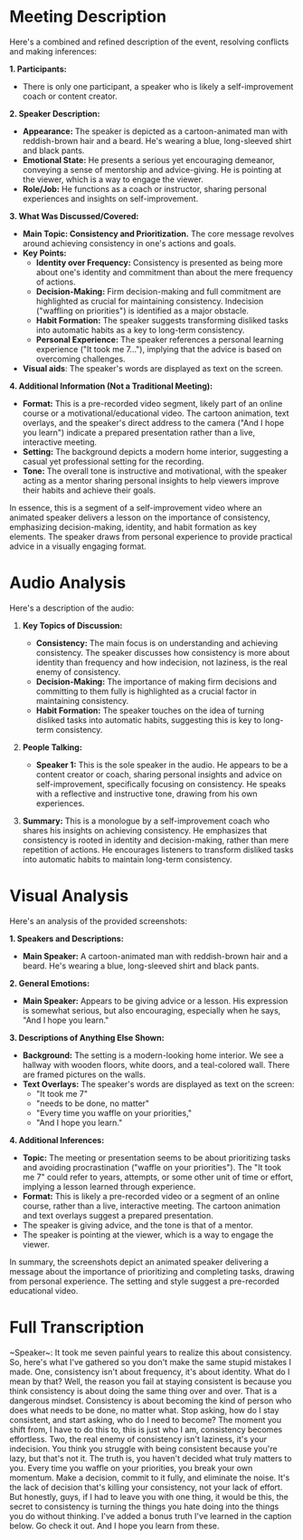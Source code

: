 # Meeting Description

Here's a combined and refined description of the event, resolving conflicts and making inferences:

**1. Participants:**

*   There is only one participant, a speaker who is likely a self-improvement coach or content creator.

**2. Speaker Description:**

*   **Appearance:** The speaker is depicted as a cartoon-animated man with reddish-brown hair and a beard. He's wearing a blue, long-sleeved shirt and black pants.
*   **Emotional State:** He presents a serious yet encouraging demeanor, conveying a sense of mentorship and advice-giving. He is pointing at the viewer, which is a way to engage the viewer.
*   **Role/Job:** He functions as a coach or instructor, sharing personal experiences and insights on self-improvement.

**3. What Was Discussed/Covered:**

*   **Main Topic: Consistency and Prioritization.** The core message revolves around achieving consistency in one's actions and goals.
*   **Key Points:**
    *   **Identity over Frequency:** Consistency is presented as being more about one's identity and commitment than about the mere frequency of actions.
    *   **Decision-Making:** Firm decision-making and full commitment are highlighted as crucial for maintaining consistency. Indecision ("waffling on priorities") is identified as a major obstacle.
    *   **Habit Formation:** The speaker suggests transforming disliked tasks into automatic habits as a key to long-term consistency.
    *   **Personal Experience:** The speaker references a personal learning experience ("It took me 7..."), implying that the advice is based on overcoming challenges.
* **Visual aids**: The speaker's words are displayed as text on the screen.

**4. Additional Information (Not a Traditional Meeting):**

*   **Format:** This is a pre-recorded video segment, likely part of an online course or a motivational/educational video. The cartoon animation, text overlays, and the speaker's direct address to the camera ("And I hope you learn") indicate a prepared presentation rather than a live, interactive meeting.
*   **Setting:** The background depicts a modern home interior, suggesting a casual yet professional setting for the recording.
*   **Tone:** The overall tone is instructive and motivational, with the speaker acting as a mentor sharing personal insights to help viewers improve their habits and achieve their goals.

In essence, this is a segment of a self-improvement video where an animated speaker delivers a lesson on the importance of consistency, emphasizing decision-making, identity, and habit formation as key elements. The speaker draws from personal experience to provide practical advice in a visually engaging format.



# Audio Analysis

Here's a description of the audio:

1.  **Key Topics of Discussion:**
    *   **Consistency:** The main focus is on understanding and achieving consistency. The speaker discusses how consistency is more about identity than frequency and how indecision, not laziness, is the real enemy of consistency.
    *   **Decision-Making:** The importance of making firm decisions and committing to them fully is highlighted as a crucial factor in maintaining consistency.
    *   **Habit Formation:** The speaker touches on the idea of turning disliked tasks into automatic habits, suggesting this is key to long-term consistency.

2.  **People Talking:**
    *   **Speaker 1:** This is the sole speaker in the audio. He appears to be a content creator or coach, sharing personal insights and advice on self-improvement, specifically focusing on consistency. He speaks with a reflective and instructive tone, drawing from his own experiences.

3.  **Summary:**
    This is a monologue by a self-improvement coach who shares his insights on achieving consistency. He emphasizes that consistency is rooted in identity and decision-making, rather than mere repetition of actions. He encourages listeners to transform disliked tasks into automatic habits to maintain long-term consistency.



# Visual Analysis

Here's an analysis of the provided screenshots:

**1. Speakers and Descriptions:**

*   **Main Speaker:** A cartoon-animated man with reddish-brown hair and a beard. He's wearing a blue, long-sleeved shirt and black pants.

**2. General Emotions:**

*   **Main Speaker:** Appears to be giving advice or a lesson. His expression is somewhat serious, but also encouraging, especially when he says, "And I hope you learn."

**3. Descriptions of Anything Else Shown:**

*   **Background:** The setting is a modern-looking home interior. We see a hallway with wooden floors, white doors, and a teal-colored wall. There are framed pictures on the walls.
*   **Text Overlays:** The speaker's words are displayed as text on the screen:
    *   "It took me 7"
    *   "needs to be done, no matter"
    *   "Every time you waffle on your priorities,"
    *   "And I hope you learn."

**4. Additional Inferences:**

*   **Topic:** The meeting or presentation seems to be about prioritizing tasks and avoiding procrastination ("waffle on your priorities"). The "It took me 7" could refer to years, attempts, or some other unit of time or effort, implying a lesson learned through experience.
*   **Format:** This is likely a pre-recorded video or a segment of an online course, rather than a live, interactive meeting. The cartoon animation and text overlays suggest a prepared presentation.
*   The speaker is giving advice, and the tone is that of a mentor.
* The speaker is pointing at the viewer, which is a way to engage the viewer.

In summary, the screenshots depict an animated speaker delivering a message about the importance of prioritizing and completing tasks, drawing from personal experience. The setting and style suggest a pre-recorded educational video.



# Full Transcription

~Speaker~: It took me seven painful years to realize this about consistency. So, here's what I've gathered so you don't make the same stupid mistakes I made. One, consistency isn't about frequency, it's about identity. What do I mean by that? Well, the reason you fail at staying consistent is because you think consistency is about doing the same thing over and over. That is a dangerous mindset. Consistency is about becoming the kind of person who does what needs to be done, no matter what. Stop asking, how do I stay consistent, and start asking, who do I need to become? The moment you shift from, I have to do this to, this is just who I am, consistency becomes effortless. Two, the real enemy of consistency isn't laziness, it's your indecision. You think you struggle with being consistent because you're lazy, but that's not it. The truth is, you haven't decided what truly matters to you. Every time you waffle on your priorities, you break your own momentum. Make a decision, commit to it fully, and eliminate the noise. It's the lack of decision that's killing your consistency, not your lack of effort. But honestly, guys, if I had to leave you with one thing, it would be this, the secret to consistency is turning the things you hate doing into the things you do without thinking. I've added a bonus truth I've learned in the caption below. Go check it out. And I hope you learn from these.